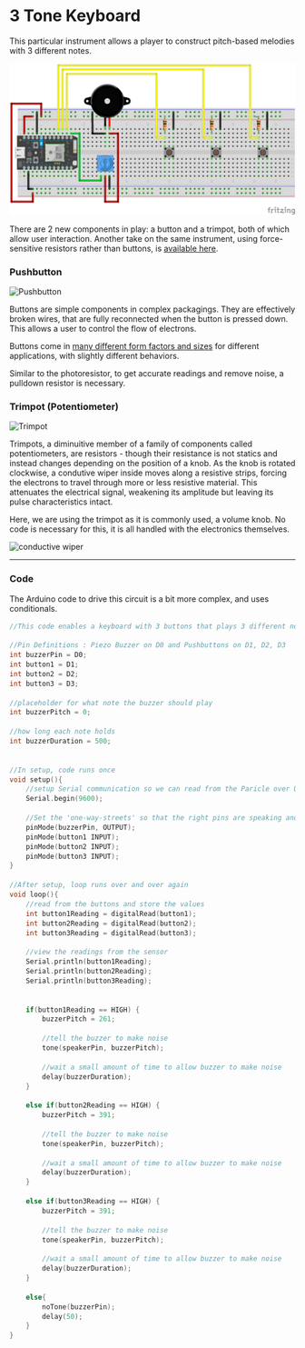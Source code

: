 # 3 Tone Keyboard

This particular instrument allows a player to construct pitch-based melodies with 3 different notes.

![keyboard](keyboard.png)

There are 2 new components in play: a button and a trimpot, both of which allow user interaction. Another take on the same instrument, using force-sensitive resistors rather than buttons, is [available here](https://www.arduino.cc/en/Tutorial/toneKeyboard).

### Pushbutton

![Pushbutton](https://cdn.sparkfun.com//assets/parts/9/0/00097-03-L.jpg)

Buttons are simple components in complex packagings. They are effectively broken wires, that are fully reconnected when the button is pressed down. This allows a user to control the flow of electrons.

Buttons come in [many different form factors and sizes](https://www.sparkfun.com/search/results?term=button) for different applications, with slightly different behaviors.

Similar to the photoresistor, to get accurate readings and remove noise, a pulldown resistor is necessary.

### Trimpot (Potentiometer)

![Trimpot](https://cdn.sparkfun.com//assets/parts/3/8/2/3/09806-01.jpg)

Trimpots, a diminuitive member of a family of components called potentiometers, are resistors - though their resistance is not statics and instead changes depending on the position of a knob. As the knob is rotated clockwise, a condutive wiper inside moves along a resistive strips, forcing the electrons to travel through more or less resistive material. This attenuates the electrical signal, weakening its amplitude but leaving its pulse characteristics intact.

Here, we are using the trimpot as it is commonly used, a volume knob. No code is necessary for this, it is all handled with the electronics themselves.

![conductive wiper](https://i.stack.imgur.com/XXQEm.gif)

-----

### Code
The Arduino code to drive this circuit is a bit more complex, and uses conditionals.

```c
//This code enables a keyboard with 3 buttons that plays 3 different notes.

//Pin Definitions : Piezo Buzzer on D0 and Pushbuttons on D1, D2, D3
int buzzerPin = D0;
int button1 = D1;
int button2 = D2;
int button3 = D3;

//placeholder for what note the buzzer should play
int buzzerPitch = 0;

//how long each note holds
int buzzerDuration = 500;

 
//In setup, code runs once
void setup(){
    //setup Serial communication so we can read from the Paricle over USB
    Serial.begin(9600);
	
	//Set the 'one-way-streets' so that the right pins are speaking and listening
	pinMode(buzzerPin, OUTPUT);
	pinMode(button1 INPUT);
	pinMode(button2 INPUT);
	pinMode(button3 INPUT);
}

//After setup, loop runs over and over again 
void loop(){
 	//read from the buttons and store the values
	int button1Reading = digitalRead(button1);
	int button2Reading = digitalRead(button2);
	int button3Reading = digitalRead(button3);
 
 	//view the readings from the sensor
 	Serial.println(button1Reading);
 	Serial.println(button2Reading);
 	Serial.println(button3Reading);

		
	if(button1Reading == HIGH) {
		buzzerPitch = 261;
		
		//tell the buzzer to make noise
 		tone(speakerPin, buzzerPitch);
 	
 		//wait a small amount of time to allow buzzer to make noise
 		delay(buzzerDuration);
 	}

 	else if(button2Reading == HIGH) {
		buzzerPitch = 391;
		
		//tell the buzzer to make noise
 		tone(speakerPin, buzzerPitch);
 	
 		//wait a small amount of time to allow buzzer to make noise
 		delay(buzzerDuration);
 	}

 	else if(button3Reading == HIGH) {
		buzzerPitch = 391;
		
		//tell the buzzer to make noise
 		tone(speakerPin, buzzerPitch);
 	
 		//wait a small amount of time to allow buzzer to make noise
 		delay(buzzerDuration);
 	}

 	else{
 		noTone(buzzerPin);
 		delay(50);
 	}
}
```
